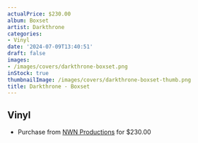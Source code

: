 ```yaml
---
actualPrice: $230.00
album: Boxset
artist: Darkthrone
categories:
- Vinyl
date: '2024-07-09T13:40:51'
draft: false
images:
- /images/covers/darkthrone-boxset.png
inStock: true
thumbnailImage: /images/covers/darkthrone-boxset-thumb.png
title: Darkthrone - Boxset
---
```


## Vinyl
* Purchase from [NWN Productions](http://shop.nwnprod.com/index.php?route=product/product&path=75&product_id=49440&sort=pd.name&order=ASC) for $230.00
